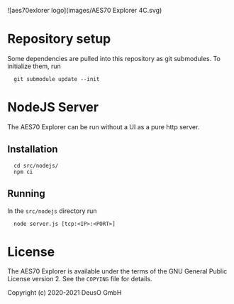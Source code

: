 ![aes70exlorer logo](images/AES70 Explorer 4C.svg)
# Repository setup

Some dependencies are pulled into this repository as git submodules. To
initialize them, run

      git submodule update --init

# NodeJS Server

The AES70 Explorer can be run without a UI as a pure http server.

## Installation

      cd src/nodejs/
      npm ci

## Running

In the `src/nodejs` directory run

      node server.js [tcp:<IP>:<PORT>]

# License

The AES70 Explorer is available under the terms of the GNU General Public License version 2.
See the `COPYING` file for details.

Copyright (c) 2020-2021 DeusO GmbH
